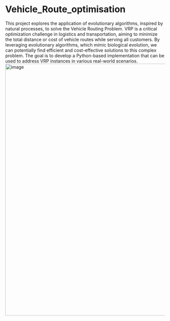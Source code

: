 # Vehicle_Route_optimisation
This project explores the application of evolutionary algorithms, inspired by natural processes, to solve the Vehicle Routing Problem. VRP is a critical optimization challenge in logistics and transportation, aiming to minimize the total distance or cost of vehicle routes while serving all customers. By leveraging evolutionary algorithms, which mimic biological evolution, we can potentially find efficient and cost-effective solutions to this complex problem. The goal is to develop a Python-based implementation that can be used to address VRP instances in various real-world scenarios.
<img width="796" alt="image" src="https://github.com/user-attachments/assets/25bedee0-a2a5-4bf8-b33c-feea946a7849">
